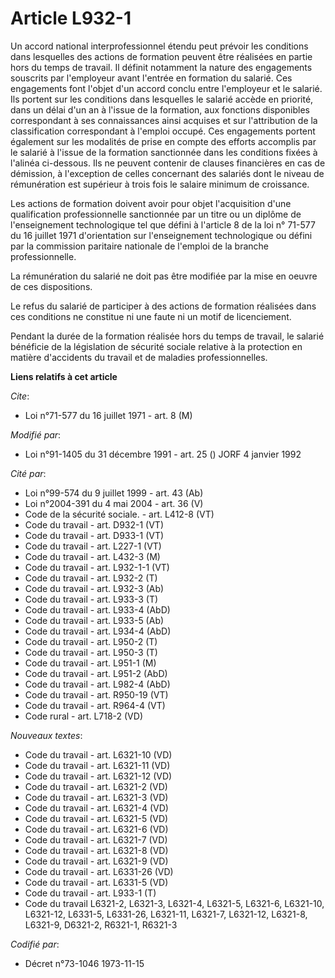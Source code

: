 # Article L932-1

Un accord national interprofessionnel étendu peut prévoir les conditions dans lesquelles des actions de formation peuvent
être réalisées en partie hors du temps de travail. Il définit notamment la nature des engagements souscrits par l'employeur
avant l'entrée en formation du salarié. Ces engagements font l'objet d'un accord conclu entre l'employeur et le salarié. Ils
portent sur les conditions dans lesquelles le salarié accède en priorité, dans un délai d'un an à l'issue de la formation,
aux fonctions disponibles correspondant à ses connaissances ainsi acquises et sur l'attribution de la classification
correspondant à l'emploi occupé. Ces engagements portent également sur les modalités de prise en compte des efforts accomplis
par le salarié à l'issue de la formation sanctionnée dans les conditions fixées à l'alinéa ci-dessous. Ils ne peuvent
contenir de clauses financières en cas de démission, à l'exception de celles concernant des salariés dont le niveau de
rémunération est supérieur à trois fois le salaire minimum de croissance.

Les actions de formation doivent avoir pour objet l'acquisition d'une qualification professionnelle sanctionnée par un titre
ou un diplôme de l'enseignement technologique tel que défini à l'article 8 de la loi n° 71-577 du 16 juillet 1971
d'orientation sur l'enseignement technologique ou défini par la commission paritaire nationale de l'emploi de la branche
professionnelle.

La rémunération du salarié ne doit pas être modifiée par la mise en oeuvre de ces dispositions.

Le refus du salarié de participer à des actions de formation réalisées dans ces conditions ne constitue ni une faute ni un
motif de licenciement.

Pendant la durée de la formation réalisée hors du temps de travail, le salarié bénéficie de la législation de sécurité
sociale relative à la protection en matière d'accidents du travail et de maladies professionnelles.

**Liens relatifs à cet article**

_Cite_:

  - Loi n°71-577 du 16 juillet 1971 - art. 8 (M)

_Modifié par_:

  - Loi n°91-1405 du 31 décembre 1991 - art. 25 () JORF 4 janvier 1992

_Cité par_:

  - Loi n°99-574 du 9 juillet 1999 - art. 43 (Ab)
  - Loi n°2004-391 du 4 mai 2004 - art. 36 (V)
  - Code de la sécurité sociale. - art. L412-8 (VT)
  - Code du travail - art. D932-1 (VT)
  - Code du travail - art. D933-1 (VT)
  - Code du travail - art. L227-1 (VT)
  - Code du travail - art. L432-3 (M)
  - Code du travail - art. L932-1-1 (VT)
  - Code du travail - art. L932-2 (T)
  - Code du travail - art. L932-3 (Ab)
  - Code du travail - art. L933-3 (T)
  - Code du travail - art. L933-4 (AbD)
  - Code du travail - art. L933-5 (Ab)
  - Code du travail - art. L934-4 (AbD)
  - Code du travail - art. L950-2 (T)
  - Code du travail - art. L950-3 (T)
  - Code du travail - art. L951-1 (M)
  - Code du travail - art. L951-2 (AbD)
  - Code du travail - art. L982-4 (AbD)
  - Code du travail - art. R950-19 (VT)
  - Code du travail - art. R964-4 (VT)
  - Code rural - art. L718-2 (VD)

_Nouveaux textes_:

  - Code du travail - art. L6321-10 (VD)
  - Code du travail - art. L6321-11 (VD)
  - Code du travail - art. L6321-12 (VD)
  - Code du travail - art. L6321-2 (VD)
  - Code du travail - art. L6321-3 (VD)
  - Code du travail - art. L6321-4 (VD)
  - Code du travail - art. L6321-5 (VD)
  - Code du travail - art. L6321-6 (VD)
  - Code du travail - art. L6321-7 (VD)
  - Code du travail - art. L6321-8 (VD)
  - Code du travail - art. L6321-9 (VD)
  - Code du travail - art. L6331-26 (VD)
  - Code du travail - art. L6331-5 (VD)
  - Code du travail - art. L933-1 (T)
  - Code du travail L6321-2, L6321-3, L6321-4, L6321-5, L6321-6, L6321-10, L6321-12, L6331-5, L6331-26, L6321-11, L6321-7, L6321-12, L6321-8, L6321-9, D6321-2, R6321-1, R6321-3

_Codifié par_:

  - Décret n°73-1046 1973-11-15
